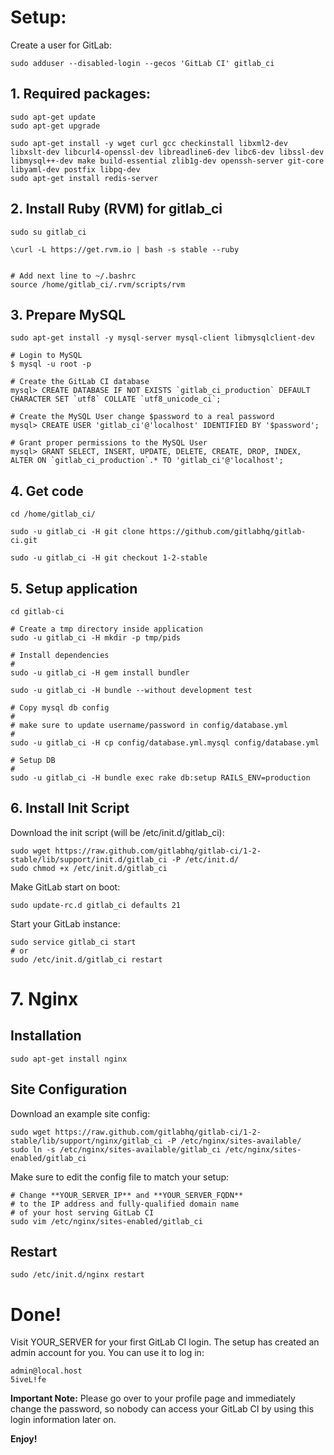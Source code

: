 # Setup: 

Create a user for GitLab:

    sudo adduser --disabled-login --gecos 'GitLab CI' gitlab_ci


## 1. Required packages:

    sudo apt-get update
    sudo apt-get upgrade

    sudo apt-get install -y wget curl gcc checkinstall libxml2-dev libxslt-dev libcurl4-openssl-dev libreadline6-dev libc6-dev libssl-dev libmysql++-dev make build-essential zlib1g-dev openssh-server git-core libyaml-dev postfix libpq-dev
    sudo apt-get install redis-server 

## 2. Install Ruby (RVM) for gitlab_ci

    sudo su gitlab_ci

    \curl -L https://get.rvm.io | bash -s stable --ruby


    # Add next line to ~/.bashrc
    source /home/gitlab_ci/.rvm/scripts/rvm


## 3. Prepare MySQL

    sudo apt-get install -y mysql-server mysql-client libmysqlclient-dev

    # Login to MySQL
    $ mysql -u root -p

    # Create the GitLab CI database
    mysql> CREATE DATABASE IF NOT EXISTS `gitlab_ci_production` DEFAULT CHARACTER SET `utf8` COLLATE `utf8_unicode_ci`;

    # Create the MySQL User change $password to a real password
    mysql> CREATE USER 'gitlab_ci'@'localhost' IDENTIFIED BY '$password';

    # Grant proper permissions to the MySQL User
    mysql> GRANT SELECT, INSERT, UPDATE, DELETE, CREATE, DROP, INDEX, ALTER ON `gitlab_ci_production`.* TO 'gitlab_ci'@'localhost';

## 4. Get code 

    cd /home/gitlab_ci/

    sudo -u gitlab_ci -H git clone https://github.com/gitlabhq/gitlab-ci.git

    sudo -u gitlab_ci -H git checkout 1-2-stable

## 5. Setup application

    cd gitlab-ci

    # Create a tmp directory inside application
    sudo -u gitlab_ci -H mkdir -p tmp/pids

    # Install dependencies
    #
    sudo -u gitlab_ci -H gem install bundler

    sudo -u gitlab_ci -H bundle --without development test

    # Copy mysql db config
    #
    # make sure to update username/password in config/database.yml
    #
    sudo -u gitlab_ci -H cp config/database.yml.mysql config/database.yml

    # Setup DB
    #
    sudo -u gitlab_ci -H bundle exec rake db:setup RAILS_ENV=production


## 6. Install Init Script

Download the init script (will be /etc/init.d/gitlab_ci):

    sudo wget https://raw.github.com/gitlabhq/gitlab-ci/1-2-stable/lib/support/init.d/gitlab_ci -P /etc/init.d/
    sudo chmod +x /etc/init.d/gitlab_ci

Make GitLab start on boot:

    sudo update-rc.d gitlab_ci defaults 21


Start your GitLab instance:

    sudo service gitlab_ci start
    # or
    sudo /etc/init.d/gitlab_ci restart


# 7. Nginx


## Installation
    sudo apt-get install nginx

## Site Configuration

Download an example site config:

    sudo wget https://raw.github.com/gitlabhq/gitlab-ci/1-2-stable/lib/support/nginx/gitlab_ci -P /etc/nginx/sites-available/
    sudo ln -s /etc/nginx/sites-available/gitlab_ci /etc/nginx/sites-enabled/gitlab_ci

Make sure to edit the config file to match your setup:

    # Change **YOUR_SERVER_IP** and **YOUR_SERVER_FQDN**
    # to the IP address and fully-qualified domain name
    # of your host serving GitLab CI
    sudo vim /etc/nginx/sites-enabled/gitlab_ci

## Restart

    sudo /etc/init.d/nginx restart


# Done!


Visit YOUR_SERVER for your first GitLab CI login.
The setup has created an admin account for you. You can use it to log in:

    admin@local.host
    5iveL!fe

**Important Note:**
Please go over to your profile page and immediately change the password, so
nobody can access your GitLab CI by using this login information later on.

**Enjoy!**
